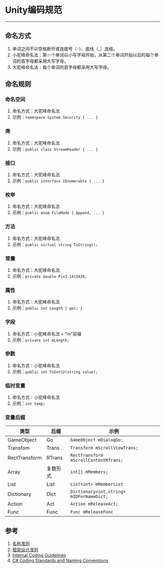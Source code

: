 ﻿# Unity编码规范

---

## 命名方式
1. 单词之间不以空格断开或连接号（-）、底线（_）连结。
2. 小驼峰命名法：第一个单词以小写字母开始，从第二个单词开始以后的每个单词的首字母都采用大写字母。
3. 大驼峰命名法：每个单词的首字母都采用大写字母。

## 命名规则
### 命名空间
1. 命名方式：大驼峰命名法
2. 示例：`namespace System.Security { ... }`

### 类
1. 命名方式：大驼峰命名法
2. 示例：`public class StreamReader { ... }`

### 接口
1. 命名方式：大驼峰命名法
2. 示例：`public interface IEnumerable { ... }`

### 枚举
1. 命名方式：大驼峰命名法
2. 示例：`public enum FileMode { Append, ... }`

### 方法
1. 命名方式：大驼峰命名法
2. 示例：`public virtual string ToString();`

### 常量
1. 命名方式：大驼峰命名法
2. 示例：`private double Pi=3.1415926;`

### 属性
1. 命名方式：大驼峰命名法
2. 示例：`public int Length { get; }`

### 字段
1. 命名方式：小驼峰命名法 + "m"前缀
2. 示例：`private int mLength;`

### 参数
1. 命名方式：小驼峰命名法
2. 示例：`public int ToInt32(string value); `

### 临时变量
1. 命名方式：小驼峰命名法
2. 示例：`int temp;`

### 变量后缀
|类型|后缀|示例|
|----|----|----|
|GameObject|Go|`GameObject mDialogGo;`
|Transfom  |Trans|`Transform mScrollViewTrans;`
|RectTransform|RTrans|`RectTransform mScrollContentRTrans;`
|Array|复数形式|`int[] mMembers;`
|List|List|`List<int> mMemberList`
|Dictionary|Dict|`Dictionary<int,string> mIDForNameDict;`
|Action|Act|`Action mReleaseAct;`
|Func|Func|`Func mReleaseFunc`


## 参考
1. [名称准则](https://docs.microsoft.com/zh-cn/previous-versions/dotnet/netframework-2.0/ms229002(v=vs.80))
2. [框架设计准则](https://docs.microsoft.com/zh-cn/dotnet/standard/design-guidelines/)
3. [Internal Coding Guidelines](https://blogs.msdn.microsoft.com/brada/2005/01/26/internal-coding-guidelines/)
4. [C# Coding Standards and Naming Conventions](https://www.dofactory.com/reference/csharp-coding-standards)
